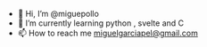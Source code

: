 - 👋 Hi, I’m @miguepollo
- 🌱 I’m currently learning python , svelte and C
- 📫 How to reach me miguelgarciapel@gmail.com

<!---
miguepollo/miguepollo is a ✨ special ✨ repository because its `README.md` (this file) appears on your GitHub profile.
You can click the Preview link to take a look at your changes.
--->

